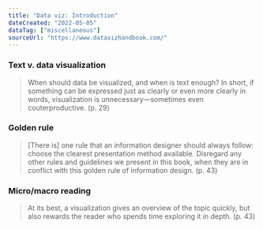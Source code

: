 ```yaml
---
title: "Data viz: Introduction"
dateCreated: "2022-05-05"
dataTag: ["miscellaneous"]
sourceUrl: "https://www.datavizhandbook.com/"
---
```


### Text v. data visualization

> When should data be visualized, and when is text enough? In short, if something can be expressed just as clearly or even more clearly in words, visualization is unnecessary—sometimes even couterproductive. (p. 29)

### Golden rule

> [There is] one rule that an information designer should always follow: choose the clearest presentation method available. Disregard any other rules and guidelines we present in this book, when they are in conflict with this golden rule of information design. (p. 43)

### Micro/macro reading

> At its best, a visualization gives an overview of the topic quickly, but also rewards the reader who spends time exploring it in depth. (p. 43)
